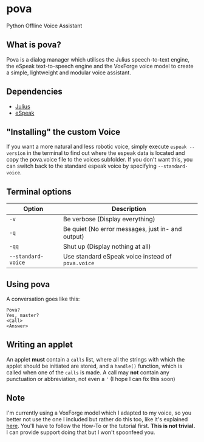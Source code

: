 # pova
Python Offline Voice Assistant

## What is pova?
Pova is a dialog manager which utilises the Julius speech-to-text engine, the eSpeak text-to-speech engine and the VoxForge voice model to create a simple, lightweight and modular voice assistant.

## Dependencies
- [Julius](https://github.com/julius-speech/julius)
- [eSpeak](http://espeak.sourceforge.net/)

## "Installing" the custom Voice
If you want a more natural and less robotic voice, simply execute `espeak --version` in the terminal to find out where the espeak data is located and copy the pova.voice file to the voices subfolder. If you don't want this, you can switch back to the standard espeak voice by specifying `--standard-voice`.

## Terminal options
| Option    | Description   |
| ---       | ---           |
| `-v`      | Be verbose (Display everything) |
| `-q`      | Be quiet (No error messages, just in- and output) |
| `-qq`     | Shut up (Display nothing at all) |
| `--standard-voice` | Use standard eSpeak voice instead of `pova.voice` |

## Using pova
A conversation goes like this:
```
Pova?
Yes, master?
<Call>
<Answer>
```

## Writing an applet
An applet **must** contain a `calls` list, where all the strings with which the applet should be initiated are stored, and a `handle()` function, which is called when one of the `calls` is made.
A call may **not** contain any punctuation or abbreviation, not even a `'` (I hope I can fix this soon)

## Note
I'm currently using a VoxForge model which I adapted to my voice, so you better not use the one I included but rather do this too, like it's explained [here](http://www.voxforge.org/home/dev). You'll have to follow the How-To or the tutorial first. **This is not trivial.** I can provide support doing that but I won't spoonfeed you.
